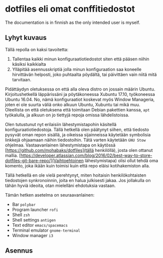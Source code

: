 # dotfiles eli omat conffitiedostot

The documentation is in finnish as the only intended user is myself.

## Lyhyt kuvaus

Tällä repolla on kaksi tavoitetta:

1. Tallentaa kaikki minun konfiguraatiotiedostot siten että pääsen niihin käsiksi
   kaikkialta
1. Ylläpitää asennusskriptiä jolla minun konfiguraation saa koneelle hirvittävän
   helposti, joko puhtaalta pöydältä, tai päivittäen vain niitä mitä tarvitaan.

Pidättäydyn oletuksessa on että alla oleva distro on jossain määrin Ubuntu.
Kirjoitushetkellä läppärissäni ja pöytäkoneessa Xubuntu 17.10, työkoneessa
Ubuntu 16.04. No, nämä konfiguraatiot koskevat myös Window Manageria, joten ei
ole suurta väliä onko alkuun Ubuntu, Xubuntu tai mikä muu. Oleellista on että
oletuksena että toimitaan Debian pakettien kanssa, `apt` työkalulla, ja alkuun on
jo tiettyjä repoja omissa lähdelistoissa.

Olen tutustunut nyt erilaisiin lähestymistapohin käsitellä
konfiguraatiotiedostoja. Tällä hetkellä olen päätynyt siihen, että tiedosto
pysyvät oman repon sisällä, ja oikeissa sijainneissa käytetään symbolisia
linkkejä ohjaamaan näihin tiedostoihin. Tätä varten käytetään `GNU Stow`
ohjelmaa. Vastaavanlainen lähestymistapa on
käytössä [https://github.com/mohabaks/dotfiles](tällä henkilöllä), josta olen
ottanut
mallia.
[https://developer.atlassian.com/blog/2016/02/best-way-to-store-dotfiles-git-bare-repo/](Vaihtoehtoinen lähestymistapa) olisi
ollut tehdä oma komento, joka ikään kuin toimisi kuin että repo eläisi
kotihakemiston alla.

Tällä hetkellä en ole vielä perehtynyt, miten hoitaisin henkilökohtaisten
tiedostojen synkronoinnin, joita en halua julkisesti jakaa. Jos jollakulla on
tähän hyviä ideoita, otan mielelläni ehdotuksia vastaan.

Tämän hetken asetelma on seuraavanlainen:
* Bar `polybar`
* Program launcher `rofi`
* Shell `zsh`
* Shell settings `antigen`
* Text editor `emacs/spacemacs`
* Terminal emulator `gnome-terminal`
* Window manager `i3`

## Asennus
